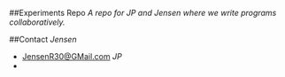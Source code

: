 ##Experiments Repo
*A repo for JP and Jensen where we write programs collaboratively.*

##Contact
*Jensen*
- JensenR30@GMail.com
*JP*
- 